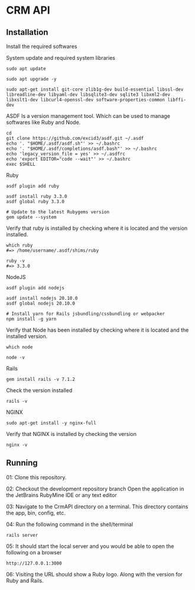 # CRM API

## Installation

Install the required softwares

System update and required system libraries
```
sudo apt update

sudo apt upgrade -y

sudo apt-get install git-core zlib1g-dev build-essential libssl-dev libreadline-dev libyaml-dev libsqlite3-dev sqlite3 libxml2-dev libxslt1-dev libcurl4-openssl-dev software-properties-common libffi-dev
```

ASDF
Is a version management tool. Which can be used to manage softwares like Ruby and Node.
```
cd
git clone https://github.com/excid3/asdf.git ~/.asdf
echo '. "$HOME/.asdf/asdf.sh"' >> ~/.bashrc
echo '. "$HOME/.asdf/completions/asdf.bash"' >> ~/.bashrc
echo 'legacy_version_file = yes' >> ~/.asdfrc
echo 'export EDITOR="code --wait"' >> ~/.bashrc
exec $SHELL
```

Ruby 
```
asdf plugin add ruby

asdf install ruby 3.3.0
asdf global ruby 3.3.0

# Update to the latest Rubygems version
gem update --system
```

Verify that ruby is installed by checking where it is located and the version installed. 
```
which ruby
#=> /home/username/.asdf/shims/ruby

ruby -v
#=> 3.3.0
```

NodeJS
```
asdf plugin add nodejs

asdf install nodejs 20.10.0
asdf global nodejs 20.10.0

# Install yarn for Rails jsbundling/cssbundling or webpacker
npm install -g yarn
```

Verify that Node has been installed by checking where it is located and the installed version.
```
which node

node -v
```

Rails
```
gem install rails -v 7.1.2
```

Check the version installed
```
rails -v
```

NGINX
```
sudo apt-get install -y nginx-full 
```

Verify that NGINX is installed by checking the version
```
nginx -v
```

## Running

01: Clone this repository. 

02: Checkout the development repository branch
Open the application in the JetBrains RubyMine IDE or any text editor

03: Navigate to the CrmAPI directory on a terminal.
This directory contains the app, bin, config, etc.

04: Run the following command in the shell/terminal
```
rails server
```

05: It should start the local server and you would be able to open the following on a browser
```
http://127.0.0.1:3000
```

06: Visiting the URL should show a Ruby logo. Along with the version for Ruby and Rails.
